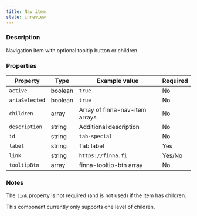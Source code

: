 ```yaml
---
title: Nav item
state: inreview
---
```


### Description

Navigation item with optional tooltip button or children. 

### Properties

| Property       | Type    | Example value                  | Required |
| -------------- | ------- | ------------------------------ | -------- |
| `active`       | boolean | `true`                         | No       |
| `ariaSelected` | boolean | `true`                         | No       |
| `children`     | array   | Array of finna-nav-item arrays | No       |
| `description`  | string  | Additional description         | No       |
| `id`           | string  | `tab-special`                  | No       |
| `label`        | string  | Tab label                      | Yes      |
| `link`         | string  | `https://finna.fi`             | Yes/No   |
| `tooltipBtn`   | array   | finna-tooltip-btn array        | No       |

### Notes

The `link` property is not required (and is not used) if the item has children.

This component currently only supports one level of children.
